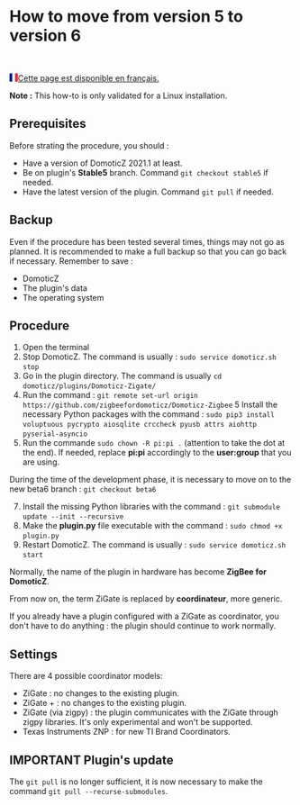 
# How to move from version 5 to version 6

</br>

<a href="../fr-fr/Plugin_Version-6.md"><img align="left" width="15" height="15" src="../Images/flag_france.png" alt="Logo"></a>
[Cette page est disponible en français.](../fr-fr/Plugin_Version-6.md)


__Note :__ This how-to is only validated for a Linux installation.


## Prerequisites

Before strating the procedure, you should :

* Have a version of DomoticZ 2021.1 at least.
* Be on plugin's __Stable5__ branch. Command `git checkout stable5` if needed.
* Have the latest version of the plugin. Command `git pull` if needed.


## Backup

Even if the procedure has been tested several times, things may not go as planned.
It is recommended to make a full backup so that you can go back if necessary.
Remember to save :

* DomoticZ
* The plugin's data
* The operating system


## Procedure

1. Open the terminal
2. Stop DomoticZ. The command is usually : `sudo service domoticz.sh stop`
3. Go in the plugin directory. The command is usually `cd domoticz/plugins/Domoticz-Zigate/`
4. Run the command : `git remote set-url origin https://github.com/zigbeefordomoticz/Domoticz-Zigbee`
5 Install the necessary Python packages with the command : `sudo pip3 install voluptuous pycrypto aiosqlite crccheck pyusb attrs aiohttp pyserial-asyncio`
6. Run the commande `sudo chown -R pi:pi .` (attention to take the dot at the end). If needed, replace __pi:pi__ accordingly to the __user:group__ that you are using.

During the time of the development phase, it is necessary to move on to the new beta6 branch : `git checkout beta6`

7. Install the missing Python libraries with the command : `git submodule update --init --recursive`
8. Make the __plugin.py__ file executable with the command : `sudo chmod +x plugin.py`
9. Restart DomoticZ. The command is usually : `sudo service domoticz.sh start`


Normally, the name of the plugin in hardware has become __ZigBee for DomoticZ__.

From now on, the term ZiGate is replaced by __coordinateur__, more generic.

If you already have a plugin configured with a ZiGate as coordinator, you don't have to do anything : the plugin should continue to work normally.


## Settings

There are 4 possible coordinator models:

* ZiGate : no changes to the existing plugin.
* ZiGate + : no changes to the existing plugin.
* ZiGate (via zigpy) : the plugin communicates with the ZiGate through zigpy libraries. It's only experimental and won't be supported.
* Texas Instruments ZNP : for new TI Brand Coordinators.



## IMPORTANT Plugin's update

The `git pull` is no longer sufficient, it is now necessary to make the command `git pull --recurse-submodules`.
